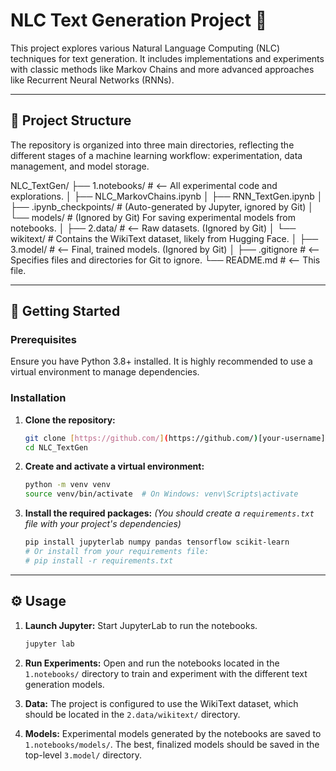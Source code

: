 # NLC Text Generation Project 🧠

This project explores various Natural Language Computing (NLC) techniques for text generation. It includes implementations and experiments with classic methods like Markov Chains and more advanced approaches like Recurrent Neural Networks (RNNs).

---

## 📂 Project Structure

The repository is organized into three main directories, reflecting the different stages of a machine learning workflow: experimentation, data management, and model storage.

NLC_TextGen/
├── 1.notebooks/         # <-- All experimental code and explorations.
│   ├── NLC_MarkovChains.ipynb
│   ├── RNN_TextGen.ipynb
│   ├── .ipynb_checkpoints/ # (Auto-generated by Jupyter, ignored by Git)
│   └── models/           # (Ignored by Git) For saving experimental models from notebooks.
│
├── 2.data/              # <-- Raw datasets. (Ignored by Git)
│   └── wikitext/         # Contains the WikiText dataset, likely from Hugging Face.
│
├── 3.model/             # <-- Final, trained models. (Ignored by Git)
│
├── .gitignore           # <-- Specifies files and directories for Git to ignore.
└── README.md            # <-- This file.

---

## 🚀 Getting Started

### Prerequisites

Ensure you have Python 3.8+ installed. It is highly recommended to use a virtual environment to manage dependencies.

### Installation

1.  **Clone the repository:**
    ```bash
    git clone [https://github.com/](https://github.com/)[your-username]/NLC_TextGen.git
    cd NLC_TextGen
    ```

2.  **Create and activate a virtual environment:**
    ```bash
    python -m venv venv
    source venv/bin/activate  # On Windows: venv\Scripts\activate
    ```

3.  **Install the required packages:**
    *(You should create a `requirements.txt` file with your project's dependencies)*
    ```bash
    pip install jupyterlab numpy pandas tensorflow scikit-learn
    # Or install from your requirements file:
    # pip install -r requirements.txt
    ```

---

## ⚙️ Usage

1.  **Launch Jupyter:** Start JupyterLab to run the notebooks.
    ```bash
    jupyter lab
    ```
2.  **Run Experiments:** Open and run the notebooks located in the `1.notebooks/` directory to train and experiment with the different text generation models.

3.  **Data:** The project is configured to use the WikiText dataset, which should be located in the `2.data/wikitext/` directory.

4.  **Models:** Experimental models generated by the notebooks are saved to `1.notebooks/models/`. The best, finalized models should be saved in the top-level `3.model/` directory.
